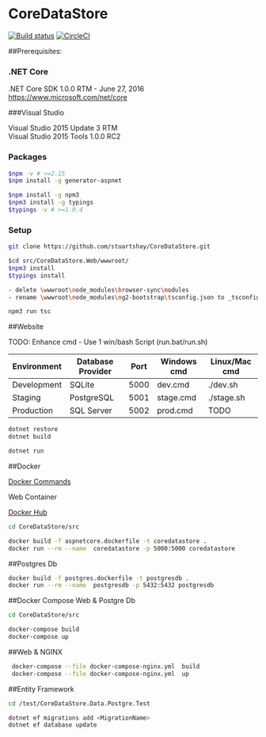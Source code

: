 # CoreDataStore

[![Build status](https://ci.appveyor.com/api/projects/status/4j2ebt69uw0e0wmg/branch/master?svg=true)](https://ci.appveyor.com/project/StuartShay/coredatastore/branch/master)
[![CircleCI](https://circleci.com/gh/stuartshay/CoreDataStore.svg?style=svg)](https://circleci.com/gh/stuartshay/CoreDataStore)

##Prerequisites:

### .NET Core 
.NET Core SDK 1.0.0 RTM  - June 27, 2016    
https://www.microsoft.com/net/core  

###Visual Studio  

Visual Studio 2015 Update 3 RTM     
Visual Studio 2015 Tools 1.0.0 RC2

### Packages 
```bash
$npm -v # >=2.15
$npm install -g generator-aspnet

$npm install -g npm3
$npm3 install -g typings
$typings -v # >=1.0.4
```

### Setup

```bash
git clone https://github.com/stuartshay/CoreDataStore.git
```

```bash
$cd src/CoreDataStore.Web/wwwroot/
$npm3 install
$typings install
```

```bash
- delete \wwwroot\node_modules\browser-sync\modules
- rename \wwwroot\node_modules\ng2-bootstrap\tsconfig.json to _tsconfig.json
```

```bash
npm3 run tsc
```

##Website

TODO: Enhance cmd - Use 1 win/bash Script (run.bat/run.sh)    

| Environment   | Database Provider     | Port  | Windows cmd  | Linux/Mac cmd
|---------------| ----------------------|:-----:|--------------|--------------
| Development   | SQLite                | 5000  | dev.cmd      | ./dev.sh   
| Staging       | PostgreSQL            | 5001  | stage.cmd    | ./stage.sh
| Production    | SQL Server            | 5002  | prod.cmd     | TODO


```bash
dotnet restore
dotnet build

dotnet run
```
##Docker   

[Docker Commands](src/docker/README.md)

Web Container

[Docker Hub](https://hub.docker.com/r/stuartshay/coredatastore/ )

```bash
cd CoreDataStore/src

docker build -f aspnetcore.dockerfile -t coredatastore . 
docker run --rm --name  coredatastore -p 5000:5000 coredatastore
```
    
    
##Postgres Db

```bash
docker build -f postgres.dockerfile -t postgresdb .
docker run --rm --name  postgresdb -p 5432:5432 postgresdb
```

##Docker Compose Web & Postgre Db

```bash
cd CoreDataStore/src

docker-compose build 
docker-compose up
```

##Web & NGINX

```bash
 docker-compose --file docker-compose-nginx.yml  build 
 docker-compose --file docker-compose-nginx.yml  up
```

##Entity Framework

```bash
cd /test/CoreDataStore.Data.Postgre.Test

dotnet ef migrations add <MigrationName>
dotnet ef database update
```


